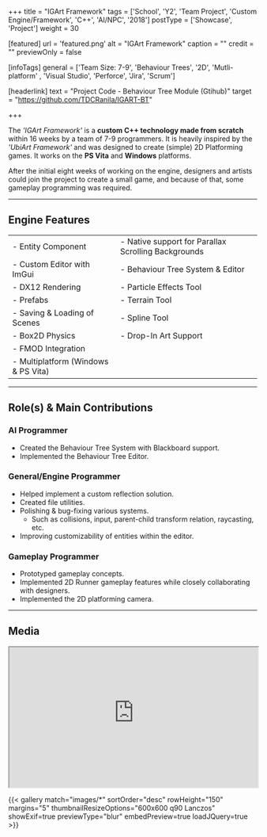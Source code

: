 +++
title = "IGArt Framework"
tags = ['School', 'Y2', 'Team Project', 'Custom Engine/Framework', 'C++', 'AI/NPC', '2018']
postType = ['Showcase', 'Project']
weight = 30

[featured]
url = 'featured.png'
alt = "IGArt Framework"
caption = ""
credit = ""
previewOnly = false

[infoTags]
general = ['Team Size: 7-9', 'Behaviour Trees', '2D', 'Mutli-platform' , 'Visual Studio', 'Perforce', 'Jira', 'Scrum']

[headerlink]
text = "Project Code - Behaviour Tree Module (Gtihub)"
target = "https://github.com/TDCRanila/IGART-BT"

+++

The *'IGArt Framework'* is a **custom C++ technology made from scratch** within 16 weeks by a team of 7-9 programmers. It is heavily inspired by the *'UbiArt Framework'* and was designed to create (simple) 2D Platforming games. It works on the **PS Vita** and **Windows** platforms.
<!--more-->

After the initial eight weeks of working on the engine, designers and artists could join the project to create a small game, and because of that, some gameplay programming was required.

---

## Engine Features
|  |  |
|--------------                         |-----------|
| - Entity Component                    | - Native support for Parallax Scrolling Backgrounds
| - Custom Editor with ImGui            | - Behaviour Tree System & Editor
| - DX12 Rendering                      | - Particle Effects Tool
|-  Prefabs                             | - Terrain Tool
| - Saving & Loading of Scenes          | - Spline Tool
| - Box2D Physics                       | - Drop-In Art Support
| - FMOD Integration                    |
| - Multiplatform (Windows & PS Vita)   |

---

## Role(s) & Main Contributions

### AI Programmer
- Created the Behaviour Tree System with Blackboard support.
- Implemented the Behaviour Tree Editor.

### General/Engine Programmer
- Helped implement a custom reflection solution.
- Created file utilities.
- Polishing & bug-fixing various systems.
  - Such as collisions, input, parent-child transform relation, raycasting, etc.
- Improving customizability of entities within the editor.

### Gameplay Programmer 
- Prototyped gameplay concepts.
- Implemented 2D Runner gameplay features while closely collaborating with designers.
- Implemented the 2D platforming camera.

---

## Media

<iframe width="100%" style="aspect-ratio:16/9" src="https://www.youtube-nocookie.com/embed/KVQP8AbBB8E?rel=0&modestbranding=1&" frameborder="1" allow="accelerometer; autoplay; encrypted-media; gyroscope; picture-in-picture" allowfullscreen></iframe>

{{< gallery match="images/*" sortOrder="desc" rowHeight="150" margins="5" thumbnailResizeOptions="600x600 q90 Lanczos" showExif=true previewType="blur" embedPreview=true loadJQuery=true >}}
